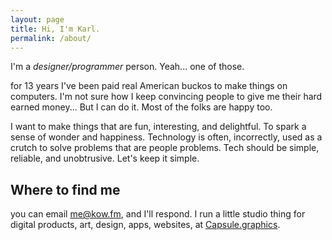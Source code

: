 ```yaml
---
layout: page
title: Hi, I'm Karl.
permalink: /about/
---
```


I'm a *designer/programmer* person. Yeah... one of those.

for 13 years I've been paid real American buckos to make things on computers. I'm not sure how I keep convincing people to give me their hard earned money... But I can do it. Most of the folks are happy too.

I want to make things that are fun, interesting, and delightful. To spark a sense of wonder and happiness. Technology is often, incorrectly, used as a crutch to solve problems that are people problems. Tech should be simple, reliable, and unobtrusive. Let's keep it simple.

## Where to find me

you can email [me@kow.fm](mailto:me@kow.fm), and I'll respond. I run a little studio thing for digital products, art, design, apps, websites, at [Capsule.graphics](https://capsule.graphics).
